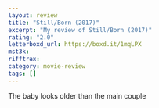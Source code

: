 ```yaml
---
layout: review
title: "Still/Born (2017)"
excerpt: "My review of Still/Born (2017)"
rating: "2.0"
letterboxd_url: https://boxd.it/1mqLPX
mst3k:
rifftrax:
category: movie-review
tags: []
---
```


The baby looks older than the main couple
